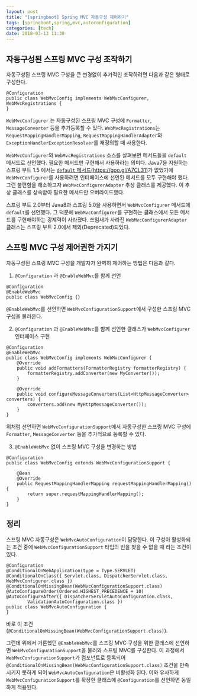 ```yaml
---
layout: post
title: "[springboot] Spring MVC 자동구성 제어하기"
tags: [springboot,spring,mvc,autoconfiguration]
categories: [tech]
date: 2018-03-13 11:30
---
```


## 자동구성된 스프링 MVC 구성 조작하기

자동구성된 스프링 MVC 구성을 큰 변경없이 추가적인 조작하려면 다음과 같은 형태로 구성한다.

```
@Configuration
public class WebMvcConfig implements WebMvcConfigurer, WebMvcRegistrations {
}
```

  ``WebMvcConfigurer`` 는 자동구성된 스프링 MVC 구성에 ``Formatter``, ``MessageConverter`` 등을 추가등록할 수 있다. ``WebMvcRegistrations``는 ``RequestMappingHandlerMapping``, ``RequestMappingHandlerAdapter``와 ``ExceptionHandlerExceptionResolver``를 재정의할 때 사용한다.


``WebMvcConfigurer``와 ``WebMvcRegistrations`` 소스를 살펴보면 메서드들을 ``default`` 메서드로 선언했다. 필요한 메서드만 구현해서 사용하라는 의미다. Java7을 지원하는 스프링 부트 1.5 에서는 [``default`` 메서드(https://goo.gl/A7CL31)](https://docs.oracle.com/javase/tutorial/java/IandI/defaultmethods.html)가 없었기에 ``WebMvcConfigurer``를 사용하려면 인터페이스에 선언된 메서드를 모두 구현해야 했다. 그런 불편함을 해소하고자 ``WebMvcConfigurerAdapter`` 추상 클래스를 제공했다. 이 추상 클래스를 상속받아 필요한 메서드만 오버라이드했다.

스프링 부트 2.0부터 Java8과 스프링 5.0을 사용하면서 ``WebMvcConfigurer`` 메서드에 ``default``를 선언했다. 그 덕분에 ``WebMvcConfigurer``를 구현하는 클래스에서 모든 메서드를 구현해야하는 강제력이 사라졌다. 쓰임새가 사라진 ``WebMvcConfigurerAdapter`` 클래스는 스프링 부트 2.0에서 제외(Deprecated)되었다.


## 스프링 MVC 구성 제어권한 가지기
자동구성된 스프링 MVC 구성을 개발자가 완벽히 제어하는 방법은 다음과 같다.

1. ``@Configuration`` 과 ``@EnableWebMvc``를 함께 선언
  ```
  @Configuration
  @EnableWebMvc
  public class WebMvcConfig {}
  ```


  ``@EnableWebMvc``를 선언하면  ``WebMvcConfigurationSupport``에서 구성한 스프링 MVC 구성을 불러온다.


2. ``@Configuration`` 과 ``@EnableWebMvc``를 함께 선언한 클래스가 ``WebMvcConfigurer`` 인터페이스 구현

  ```
  @Configuration
  @EnableWebMvc
  public class WebMvcConfig implements WebMvcConfigurer {
      @Override
      public void addFormatters(FormatterRegistry formatterRegistry) {
          formatterRegistry.addConverter(new MyConverter());
      }

      @Override
      public void configureMessageConverters(List<HttpMessageConverter> converters) {
          converters.add(new MyHttpMessageConverter());
      }
  }
  ```

  위처럼 선언하면 ``WebMvcConfigurationSupport``에서 자동구성한 스프링 MVC 구성에 ``Formatter``, ``MessageConverter`` 등을 추가적으로 등록할 수 있다.

3. ``@EnableWebMvc`` 없이 스프링 MVC 구성을 변경하는 방법

```
@Configuration
public class WebMvcConfig extends WebMvcConfigurationSupport {

    @Bean
    @Override
    public RequestMappingHandlerMapping requestMappingHandlerMapping() {
        return super.requestMappingHandlerMapping();
    }
}
```

## 정리
스프링 MVC 자동구성은 ``WebMvcAutoConfiguration``이 담당한다. 이 구성이 활성화되는 조건 중에 ``WebMvcConfigurationSupport`` 타입의 빈을 찾을 수 없을 때 라는 조건이 있다.

```
@Configuration
@ConditionalOnWebApplication(type = Type.SERVLET)
@ConditionalOnClass({ Servlet.class, DispatcherServlet.class, WebMvcConfigurer.class })
@ConditionalOnMissingBean(WebMvcConfigurationSupport.class)
@AutoConfigureOrder(Ordered.HIGHEST_PRECEDENCE + 10)
@AutoConfigureAfter({ DispatcherServletAutoConfiguration.class,
		ValidationAutoConfiguration.class })
public class WebMvcAutoConfiguration {
}
```
바로 이 조건(``@ConditionalOnMissingBean(WebMvcConfigurationSupport.class)``).

그런데 위에서 거론했던 ``@EnableWebMvc``를 스프링 MVC 구성을 위한 클래스에 선언하면 ``WebMvcConfigurationSupport``을 불러와 스프링 MVC를 구성한다. 이 과정에서 ``WebMvcConfigurationSupport``가 컴포넌트로 등록되어 ``@ConditionalOnMissingBean(WebMvcConfigurationSupport.class)`` 조건을 만족시키지 못하게 되어 ``WebMvcAutoConfiguration``은 비활성화 된다. 이와 유사하게 ``WebMvcConfigurationSupport``를 확장한 클래스에 ``@Configuration``를 선언하면 동일하게 적용된다.
